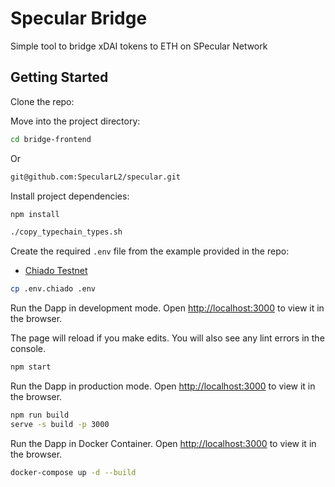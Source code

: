# Specular Bridge

Simple tool to bridge xDAI tokens to ETH on SPecular Network

## Getting Started

Clone the repo:


Move into the project directory:

```sh
cd bridge-frontend
```

Or
```sh
git@github.com:SpecularL2/specular.git
```

Install project dependencies:

```sh
npm install
```

```sh
./copy_typechain_types.sh
```

Create the required `.env` file from the example provided in the repo:

- [Chiado Testnet](./.env.chiado)
```sh
cp .env.chiado .env
```

Run the Dapp in development mode. Open [http://localhost:3000](http://localhost:3000) to view it in the browser.

The page will reload if you make edits. You will also see any lint errors in the console.

```sh
npm start
```

Run the Dapp in production mode. Open [http://localhost:3000](http://localhost:3000) to view it in the browser.

```sh
npm run build
serve -s build -p 3000
```

Run the Dapp in Docker Container. Open [http://localhost:3000](http://localhost:3000) to view it in the browser.

```sh
docker-compose up -d --build
```
